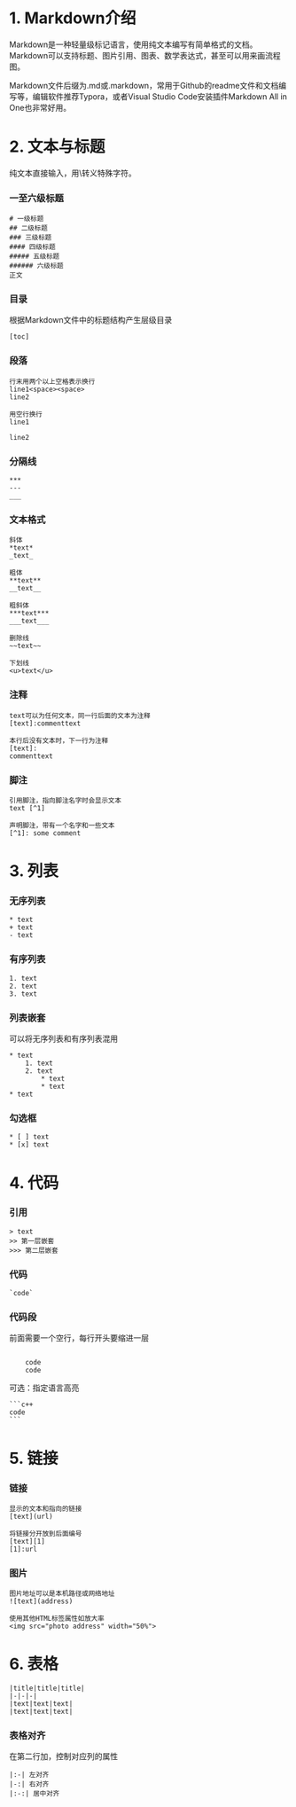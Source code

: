 # 1. Markdown介绍

Markdown是一种轻量级标记语言，使用纯文本编写有简单格式的文档。Markdown可以支持标题、图片引用、图表、数学表达式，甚至可以用来画流程图。

Markdown文件后缀为.md或.markdown，常用于Github的readme文件和文档编写等，编辑软件推荐Typora，或者Visual Studio Code安装插件Markdown All in One也非常好用。



# 2. 文本与标题

纯文本直接输入，用\转义特殊字符。

### 一至六级标题

```
# 一级标题
## 二级标题
### 三级标题
#### 四级标题
##### 五级标题
###### 六级标题
正文
```

### 目录

根据Markdown文件中的标题结构产生层级目录

```
[toc]
```

### 段落

```
行末用两个以上空格表示换行
line1<space><space>
line2

用空行换行
line1

line2
```

### 分隔线

```
***
---
___
```

### 文本格式

```
斜体
*text*
_text_

粗体
**text**
__text__

粗斜体
***text***
___text___

删除线
~~text~~

下划线
<u>text</u>
```

### 注释

```
text可以为任何文本，同一行后面的文本为注释
[text]:commenttext

本行后没有文本时，下一行为注释
[text]:
commenttext
```

### 脚注

```
引用脚注，指向脚注名字时会显示文本
text [^1]

声明脚注，带有一个名字和一些文本
[^1]: some comment
```



# 3. 列表

### 无序列表

```
* text
+ text
- text
```

### 有序列表

```
1. text
2. text
3. text
```

### 列表嵌套

可以将无序列表和有序列表混用

```
* text
	1. text
	2. text
		* text
		* text
* text
```

### 勾选框

```
* [ ] text
* [x] text
```



# 4. 代码

### 引用

```
> text
>> 第一层嵌套
>>> 第二层嵌套
```

### 代码

```
`code`
```

### 代码段

前面需要一个空行，每行开头要缩进一层

```

	code
	code
```

可选：指定语言高亮

```
​```c++
code
​```
```



# 5. 链接

### 链接

```
显示的文本和指向的链接
[text](url)

将链接分开放到后面编号
[text][1]
[1]:url
```

### 图片

```
图片地址可以是本机路径或网络地址
![text](address)

使用其他HTML标签属性如放大率
<img src="photo address" width="50%">
```



# 6. 表格

```
|title|title|title|
|-|-|-|
|text|text|text|
|text|text|text|
```

### 表格对齐

在第二行加，控制对应列的属性

```
|:-| 左对齐
|-:| 右对齐
|:-:| 居中对齐
```

